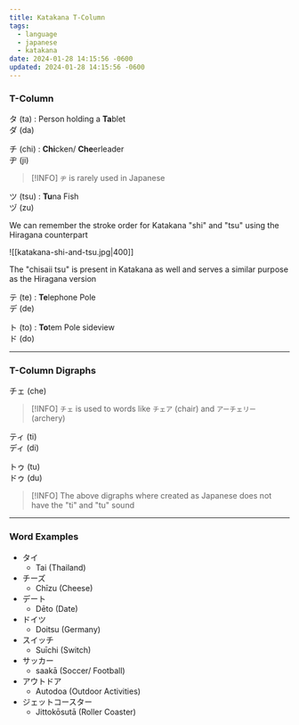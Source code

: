 ```yaml
---
title: Katakana T-Column
tags:
  - language
  - japanese
  - katakana
date: 2024-01-28 14:15:56 -0600
updated: 2024-01-28 14:15:56 -0600
---
```


### T-Column

タ (ta) : Person holding a **Ta**blet  
ダ (da)

チ (chi) : **Chi**cken/ **Che**erleader  
ヂ (ji)

 > [!INFO]
 > `ヂ` is rarely used in Japanese

ツ (tsu) : **Tu**na Fish  
ヅ (zu)

We can remember the stroke order for Katakana "shi" and "tsu" using the Hiragana counterpart

![[katakana-shi-and-tsu.jpg|400]]

The "chisaii tsu" is present in Katakana as well and serves a similar purpose as the Hiragana version

テ (te) : **Te**lephone Pole  
デ (de)

ト (to) : **To**tem Pole sideview  
ド (do)

---

### T-Column Digraphs

チェ (che)

 > [!INFO]
 > `チェ` is used to words like `チェア` (chair) and `アーチェリー` (archery)

ティ (ti)  
ディ (di)

トゥ (tu)  
ドゥ (du)

 > [!INFO]
 > The above digraphs where created as Japanese does not have the "ti" and "tu" sound

---

### Word Examples

* タイ
	* Tai (Thailand)
* チーズ
	* Chīzu (Cheese)
* デート
	* Dēto (Date)
* ドイツ
	* Doitsu (Germany)
* スイッチ
	* Suīchi (Switch)
* サッカー
	* saakā (Soccer/ Football)
* アウトドア
	* Autodoa (Outdoor Activities)
* ジェットコースター
	* Jittokōsutā (Roller Coaster)
